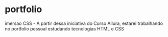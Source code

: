 # portfolio
imersao CSS - A partir dessa iniciativa do Curso Allura, estarei trabalhando no portfolio pessoal estudando tecnologias HTML e CSS
